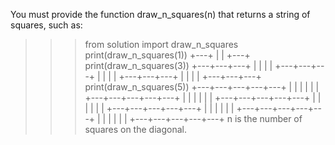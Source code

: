 You must provide the function draw_n_squares(n) that returns a string of squares, such as:


>>> from solution import draw_n_squares
>>> print(draw_n_squares(1))
+---+
|   |
+---+
>>> print(draw_n_squares(3))
+---+---+---+
|   |   |   |
+---+---+---+
|   |   |   |
+---+---+---+
|   |   |   |
+---+---+---+
>>> print(draw_n_squares(5))
+---+---+---+---+---+
|   |   |   |   |   |
+---+---+---+---+---+
|   |   |   |   |   |
+---+---+---+---+---+
|   |   |   |   |   |
+---+---+---+---+---+
|   |   |   |   |   |
+---+---+---+---+---+
|   |   |   |   |   |
+---+---+---+---+---+
n is the number of squares on the diagonal.
